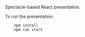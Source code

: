 Spectacle-based React presentation.

To run the presentation:

```
    npm install
    npm run start
```

